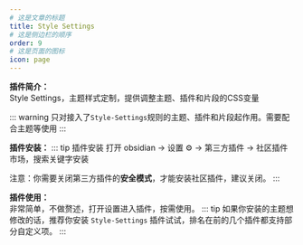 ```yaml
---
# 这是文章的标题
title: Style Settings
# 这是侧边栏的顺序
order: 9
# 这是页面的图标
icon: page
---
```

**插件简介：**  
Style Settings，主题样式定制，提供调整主题、插件和片段的CSS变量

::: warning
只对接入了`Style-Settings`规则的主题、插件和片段起作用。需要配合主题等使用
:::

**插件安装：**
::: tip 插件安装
打开 obsidian → 设置 ⚙️ → 第三方插件 → 社区插件市场，搜索关键字安装

注意：你需要关闭第三方插件的**安全模式**，才能安装社区插件，建议关闭。
:::

**插件使用：**  
非常简单，不做赘述，打开设置进入插件，按需使用。
::: tip
如果你安装的主题想修改的话，推荐你安装 `Style-Settings` 插件试试，排名在前的几个插件都支持部分自定义项。
:::

